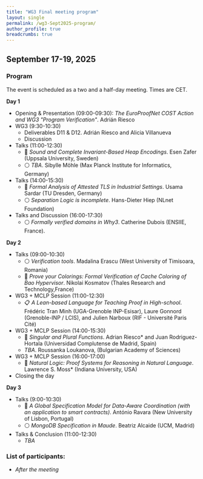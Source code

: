 ```yaml
---
title: "WG3 Final meeting program"
layout: single
permalink: /wg3-Sept2025-program/
author_profile: true
breadcrumbs: true
---
```



## September 17-19, 2025

<!--[<img src="/_pages/WG3/Feb2022/WG3-meeting-way.jpg" width="300"/>](/_pages/WG3/Feb2022/WG3-meeting-way.jpg)-->

### Program

The event is scheduled as a two and a half-day meeting. Times are CET.

**Day 1**

* Opening & Presentation (09:00-09:30): _The EuroProofNet COST Action and WG3 "Program Verification"_. Adri&aacute;n Riesco
* WG3 (9:30-10:30)
  - Deliverables D11 & D12. Adri&aacute;n Riesco and Alicia Villanueva
  - Discussion
* Talks (11:00-12:30)
  - :large_blue_circle: _Sound and Complete Invariant-Based Heap Encodings_. Esen Zafer (Uppsala University, Sweden)
  - :white_circle: _TBA_. Sibylle Möhle (Max Planck Institute for Informatics, Germany)
* Talks (14:00-15:30)
  - :large_blue_circle: _Formal Analysis of Attested TLS in Industrial Settings_. Usama Sardar (TU Dresden, Germany)
  - :white_circle: _Separation Logic is incomplete_. Hans-Dieter Hiep (NLnet Foundation)
* Talks and Discussion (16:00-17:30)
  - :white_circle: _Formally verified domains in Why3_. Catherine Dubois (ENSIIE, France).

**Day 2**

* Talks (09:00-10:30)
  - :white_circle: _Verification tools_. Madalina Erascu (West University of Timisoara, Romania)
  - :large_blue_circle: _Prove your Colorings: Formal Verification of Cache Coloring of Bao Hypervisor_. Nikolai Kosmatov (Thales Research and Technology,France)
* WG3 + MCLP Session (11:00-12:30)
  - :clipboard: _A Lean-based Language for Teaching Proof in High-school_. Frédéric Tran Minh (UGA-Grenoble INP-Esisar), Laure Gonnord (Grenoble-INP / LCIS), and Julien Narboux (RIF - Université Paris Cité)
* WG3 + MCLP Session (14:00-15:30)
  - :large_blue_circle: _Singular and Plural Functions_. Adrian Riesco* and Juan Rodriguez-Hortala (Universidad Complutense de Madrid, Spain)
  - _TBA_. Roussanka Loukanova, (Bulgarian Academy of Sciences)
* WG3 + MCLP Session (16:00-17:00)
  - :large_blue_circle: _Natural Logic: Proof Systems for Reasoning in Natural Language_. Lawrence S. Moss* (Indiana University, USA)
* Closing the day

**Day 3**

* Talks (9:00-10:30)
  - :large_blue_circle: _A Global Specification Model for Data-Aware Coordination (with an application to smart contracts)_. António Ravara (New University of Lisbon, Portugal)
  - :white_circle: _MongoDB Specification in Maude_. Beatriz Alcaide (UCM, Madrid)
* Talks & Conclusion (11:00-12:30)
  - _TBA_

### List of participants:

-	_After the meeting_ 

<!--
### Photos

[<img src="/_pages/WG3/Feb2022/WG3-meeting-session4.jpg" width="400"/>](/_pages/WG3/Feb2022/WG3-meeting-session4.jpg)

<br>

[<img src="/_pages/WG3/Feb2022/WG3-meeting-session2.jpg" width="400"/>](/_pages/WG3/Feb2022/WG3-meeting-session2.jpg)

<br>

[<img src="/_pages/WG3/Feb2022/WG3-meeting-coffee.jpg" width="400"/>](/_pages/WG3/Feb2022/WG3-meeting-coffee.jpg)

-->
